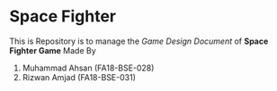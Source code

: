 # Space Fighter

This is Repository is to manage the _Game Design Document_ of **Space Fighter Game**
Made By

1. Muhammad Ahsan (FA18-BSE-028)
2. Rizwan Amjad (FA18-BSE-031)
